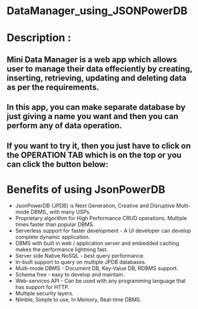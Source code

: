 # DataManager_using_JSONPowerDB


# Description :
## Mini Data Manager is a  web app which allows user to manage their data effeciently by creating, inserting, retrieving, updating and deleting data as per the requirements.

##	In this app, you can make separate database by just giving a name you want and then you can perform any of data operation.
##	If you want to try it, then you just have to click on the OPERATION TAB which is on the top or you can click the button below:
	
	
# Benefits of using JsonPowerDB
<ul> <li>JsonPowerDB (JPDB) is Next Generation, Creative and Disruptive Multi-mode DBMS_ with many USPs.</li>
 <li>Proprietary algorithm for High Performance CRUD operations. Multiple times faster than popular DBMS.</li>
 <li>Serverless support for faster development - A UI developer can develop complete dynamic application.</li>
 <li>DBMS with built in web / application server and embedded caching makes the performance lightning fast.</li>
 <li>Server side Native NoSQL - best query performance.</li>
 <li>In-built support to query on multiple JPDB databases.</li>
 <li>Multi-mode DBMS - Document DB, Key-Value DB, RDBMS support.</li>
 <li>Schema free - easy to develop and maintain.</li>
 <li>Web-services API - Can be used with any programming language that has support for HTTP.</li>
 <li>Multiple security layers.</li>
 <li>Nimble, Simple to use, In Memory, Real-time DBMS.</li>
</ul>
